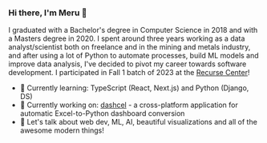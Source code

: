 ### Hi there, I'm Meru 👋

I graduated with a Bachelor's degree in Computer Science in 2018 and with a Masters degree in 2020. I spent around three years working as a data analyst/scientist both on freelance and in the mining and metals industry, and after using a lot of Python to automate processes, build ML models and improve data analysis, I've decided to pivot my career towards software development. I participated in Fall 1 batch of 2023 at the [Recurse Center](https://www.recurse.com/)!

- 🌱 Currently learning: TypeScript (React, Next.js) and Python (Django, DS)
- 🔨 Currently working on: [dashcel](https://github.com/pearlescence-m/dashcel) - a cross-platform application for automatic Excel-to-Python dashboard conversion
- 💬 Let's talk about web dev, ML, AI, beautiful visualizations and all of the awesome modern things!
